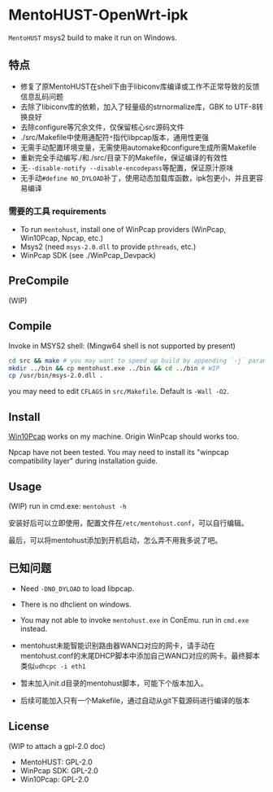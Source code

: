 # MentoHUST-OpenWrt-ipk

`MentoHUST` msys2 build to make it run on Windows.

## 特点

- 修复了原MentoHUST在shell下由于libiconv库编译或工作不正常导致的反馈信息乱码问题
- 去除了libiconv库的依赖，加入了轻量级的strnormalize库，GBK to UTF-8转换良好
- 去除configure等冗余文件，仅保留核心src源码文件
- ./src/Makefile中使用通配符`*`指代libpcap版本，通用性更强
- 无需手动配置环境变量，无需使用automake和configure生成所需Makefile
- 重新完全手动编写./和./src/目录下的Makefile，保证编译的有效性
- 无`--disable-notify --disable-encodepass`等配置，保证原汁原味
- 无手动`#define NO_DYLOAD`补丁，使用动态加载库函数，ipk包更小，并且更容易编译

### 需要的工具 requirements

- To run `mentohust`, install one of WinPcap providers (WinPcap, Win10Pcap, Npcap, etc.)
- Msys2 (need `msys-2.0.dll` to provide `pthreads`, etc.)
- WinPcap SDK (see ./WinPcap_Devpack)

## PreCompile

(WIP)

## Compile

Invoke in MSYS2 shell: (Mingw64 shell is not supported by present)

```bash
cd src && make # you may want to speed up build by appending `-j` parameter.
mkdir ../bin && cp mentohust.exe ../bin && cd ../bin # WIP
cp /usr/bin/msys-2.0.dll .
```

you may need to edit `CFLAGS` in `src/Makefile`. Default is `-Wall -O2`.

## Install

[Win10Pcap](https://www.win10pcap.org/download/) works on my machine. Origin WinPcap should works too.

Npcap have not been tested. You may need to install its "winpcap compatibility layer" during installation guide.

## Usage

(WIP) run in cmd.exe: `mentohust -h`

安装好后可以立即使用，配置文件在`/etc/mentohust.conf`，可以自行编辑。

最后，可以将mentohust添加到开机启动，怎么弄不用我多说了吧。

## 已知问题

- Need `-DNO_DYLOAD` to load libpcap.
- There is no dhclient on windows.
- You may not able to invoke `mentohust.exe` in ConEmu. run in `cmd.exe` instead.

- mentohust未能智能识别路由器WAN口对应的网卡，请手动在mentohust.conf的末尾DHCP脚本中添加自己WAN口对应的网卡。最终脚本类似`udhcpc -i eth1`
- 暂未加入init.d目录的mentohust脚本，可能下个版本加入。
- 后续可能加入只有一个Makefile，通过自动从git下载源码进行编译的版本

## License

(WIP to attach a gpl-2.0 doc)

- MentoHUST: GPL-2.0
- WinPcap SDK: GPL-2.0
- Win10Pcap: GPL-2.0

